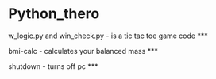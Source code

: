 # Python_thero
w_logic.py and win_check.py  - is a tic tac toe game code ***

bmi-calc - calculates your balanced mass ***

shutdown - turns off pc ***
